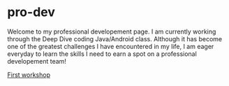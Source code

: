 # pro-dev
  Welcome to my professional developement page. I am currently working through the Deep Dive coding Java/Android class. Although it has become one of the greatest challenges I have encountered in my life, I am eager everyday to learn the skills I need to earn a spot on a professional developement team!

[First workshop](First_workshop.md)
